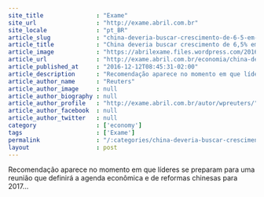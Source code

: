 ```yaml
---
site_title               : "Exame"
site_url                 : "http://exame.abril.com.br"
site_locale              : "pt_BR"
article_slug             : "china-deveria-buscar-crescimento-de-6-5-em-2017-diz-instituto"
article_title            : "China deveria buscar crescimento de 6,5% em 2017, diz instituto"
article_image            : "https://abrilexame.files.wordpress.com/2016/09/size_960_16_9_yuan_edited-112.jpg?quality=70&strip=all&w=960"
article_url              : "http://exame.abril.com.br/economia/china-deveria-buscar-crescimento-de-65-em-2017-diz-instituto/"
article_published_at     : "2016-12-12T08:45:31-02:00"
article_description      : "Recomendação aparece no momento em que líderes se preparam para uma reunião que definirá a agenda econômica e de reformas chinesas para 2017..."
article_author_name      : "Reuters"
article_author_image     : null
article_author_biography : null
article_author_profile   : "http://exame.abril.com.br/autor/wpreuters/"
article_author_facebook  : null
article_author_twitter   : null
category                 : ['economy']
tags                     : ['Exame']
permalink                : "/:categories/china-deveria-buscar-crescimento-de-6-5-em-2017-diz-instituto/"
layout                   : post
---
```


Recomendação aparece no momento em que líderes se preparam para uma reunião que definirá a agenda econômica e de reformas chinesas para 2017...
